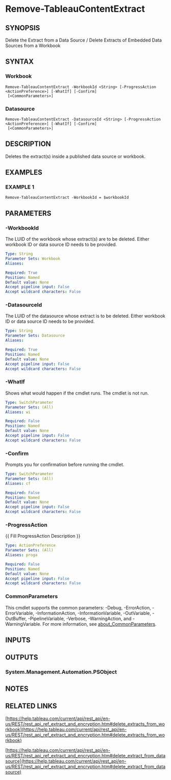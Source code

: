 # Remove-TableauContentExtract

## SYNOPSIS
Delete the Extract from a Data Source / Delete Extracts of Embedded Data Sources from a Workbook

## SYNTAX

### Workbook
```
Remove-TableauContentExtract -WorkbookId <String> [-ProgressAction <ActionPreference>] [-WhatIf] [-Confirm]
 [<CommonParameters>]
```

### Datasource
```
Remove-TableauContentExtract -DatasourceId <String> [-ProgressAction <ActionPreference>] [-WhatIf] [-Confirm]
 [<CommonParameters>]
```

## DESCRIPTION
Deletes the extract(s) inside a published data source or workbook.

## EXAMPLES

### EXAMPLE 1
```
Remove-TableauContentExtract -WorkbookId = $workbookId
```

## PARAMETERS

### -WorkbookId
The LUID of the workbook whose extract(s) are to be deleted.
Either workbook ID or data source ID needs to be provided.

```yaml
Type: String
Parameter Sets: Workbook
Aliases:

Required: True
Position: Named
Default value: None
Accept pipeline input: False
Accept wildcard characters: False
```

### -DatasourceId
The LUID of the datasource whose extract is to be deleted.
Either workbook ID or data source ID needs to be provided.

```yaml
Type: String
Parameter Sets: Datasource
Aliases:

Required: True
Position: Named
Default value: None
Accept pipeline input: False
Accept wildcard characters: False
```

### -WhatIf
Shows what would happen if the cmdlet runs.
The cmdlet is not run.

```yaml
Type: SwitchParameter
Parameter Sets: (All)
Aliases: wi

Required: False
Position: Named
Default value: None
Accept pipeline input: False
Accept wildcard characters: False
```

### -Confirm
Prompts you for confirmation before running the cmdlet.

```yaml
Type: SwitchParameter
Parameter Sets: (All)
Aliases: cf

Required: False
Position: Named
Default value: None
Accept pipeline input: False
Accept wildcard characters: False
```

### -ProgressAction
{{ Fill ProgressAction Description }}

```yaml
Type: ActionPreference
Parameter Sets: (All)
Aliases: proga

Required: False
Position: Named
Default value: None
Accept pipeline input: False
Accept wildcard characters: False
```

### CommonParameters
This cmdlet supports the common parameters: -Debug, -ErrorAction, -ErrorVariable, -InformationAction, -InformationVariable, -OutVariable, -OutBuffer, -PipelineVariable, -Verbose, -WarningAction, and -WarningVariable. For more information, see [about_CommonParameters](http://go.microsoft.com/fwlink/?LinkID=113216).

## INPUTS

## OUTPUTS

### System.Management.Automation.PSObject
## NOTES

## RELATED LINKS

[https://help.tableau.com/current/api/rest_api/en-us/REST/rest_api_ref_extract_and_encryption.htm#delete_extracts_from_workbook](https://help.tableau.com/current/api/rest_api/en-us/REST/rest_api_ref_extract_and_encryption.htm#delete_extracts_from_workbook)

[https://help.tableau.com/current/api/rest_api/en-us/REST/rest_api_ref_extract_and_encryption.htm#delete_extract_from_datasource](https://help.tableau.com/current/api/rest_api/en-us/REST/rest_api_ref_extract_and_encryption.htm#delete_extract_from_datasource)

